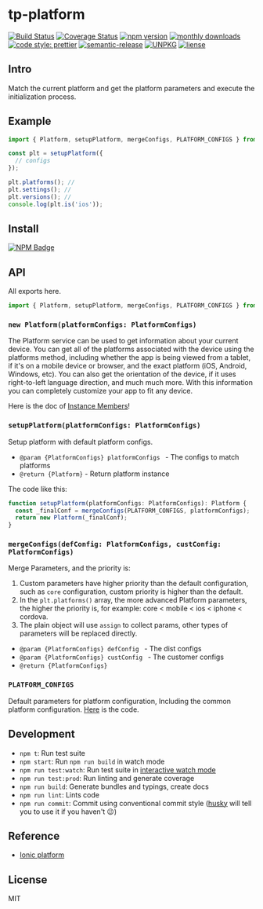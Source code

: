 # tp-platform

[![Build Status](https://www.travis-ci.org/typescript-practice/platform.svg?branch=master)](https://www.travis-ci.org/typescript-practice/platform)
[![Coverage Status](https://coveralls.io/repos/github/typescript-practice/platform/badge.svg?branch=master)](https://coveralls.io/github/typescript-practice/platform?branch=master)
[![npm version](https://img.shields.io/npm/v/tp-platform.svg?style=flat-square)](https://www.npmjs.com/package/tp-platform)
[![monthly downloads](https://img.shields.io/npm/dm/tp-platform.svg?style=flat-square)](https://www.npmjs.com/package/tp-platform)
[![code style: prettier](https://img.shields.io/badge/code_style-prettier-ff69b4.svg?style=flat-square)](https://github.com/prettier/prettier)
[![semantic-release](https://img.shields.io/badge/%20%20%F0%9F%93%A6%F0%9F%9A%80-semantic--release-e10079.svg)](https://github.com/semantic-release/semantic-release)
[![UNPKG](https://img.shields.io/badge/unpkg.com--green.svg)](https://unpkg.com/tp-platform@latest/dist/platform.umd.js)
[![liense](https://img.shields.io/github/license/typescript-practice/platform.svg)]()

## Intro

Match the current platform and get the platform parameters and execute the initialization process.

## Example

```js
import { Platform, setupPlatform, mergeConfigs, PLATFORM_CONFIGS } from 'tp-platform';

const plt = setupPlatform({
  // configs
});

plt.platforms(); // 
plt.settings(); // 
plt.versions(); // 
console.log(plt.is('ios'));
```

## Install

[![NPM Badge](https://nodei.co/npm/tp-platform.png?downloads=true)](https://www.npmjs.com/package/tp-platform)

 
## API

All exports here.

```js
import { Platform, setupPlatform, mergeConfigs, PLATFORM_CONFIGS } from 'tp-platform';
```

### ```new Platform(platformConfigs: PlatformConfigs)```

The Platform service can be used to get information about your current device.
You can get all of the platforms associated with the device using the platforms
method, including whether the app is being viewed from a tablet, if it's
on a mobile device or browser, and the exact platform (iOS, Android, Windows, etc).
You can also get the orientation of the device, if it uses right-to-left
language direction, and much much more. With this information you can completely
customize your app to fit any device.

Here is the doc of [Instance Members](https://github.com/typescript-practice/platform/blob/master/API.md)!

### ```setupPlatform(platformConfigs: PlatformConfigs)```

Setup platform with default platform configs.

* `@param {PlatformConfigs} platformConfigs ` - The configs to match platforms
* `@return {Platform}` - Return platform instance

The code like this: 

```js
function setupPlatform(platformConfigs: PlatformConfigs): Platform {
  const _finalConf = mergeConfigs(PLATFORM_CONFIGS, platformConfigs);
  return new Platform(_finalConf);
}
```

### ```mergeConfigs(defConfig: PlatformConfigs, custConfig: PlatformConfigs)```

Merge Parameters, and the priority is: 

1. Custom parameters have higher priority than the default configuration,
    such as `core` configuration, custom priority is higher than the default.
2. In the `plt.platforms()` array, the more advanced Platform parameters,
    the higher the priority is, for example: core < mobile < ios < iphone < cordova.
3. The plain object will use `assign` to collect params, other types of parameters will be replaced directly.

* `@param {PlatformConfigs} defConfig ` - The dist configs
* `@param {PlatformConfigs} custConfig ` - The customer configs
* `@return {PlatformConfigs}` 

### ```PLATFORM_CONFIGS```

Default parameters for platform configuration, Including the common platform configuration. [Here](https://github.com/typescript-practice/platform/blob/master/src/lib/platform-registry.ts#L19) is the code.


## Development

 - `npm t`: Run test suite
 - `npm start`: Run `npm run build` in watch mode
 - `npm run test:watch`: Run test suite in [interactive watch mode](http://facebook.github.io/jest/docs/cli.html#watch)
 - `npm run test:prod`: Run linting and generate coverage
 - `npm run build`: Generate bundles and typings, create docs
 - `npm run lint`: Lints code
 - `npm run commit`: Commit using conventional commit style ([husky](https://github.com/typicode/husky) will tell you to use it if you haven't :wink:)


## Reference

- [Ionic platform](https://ionicframework.com/docs/api/platform/Platform/)

## License

MIT
